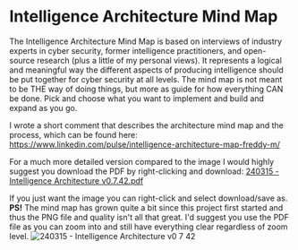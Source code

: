 # Intelligence Architecture Mind Map

The Intelligence Architecture Mind Map is based on interviews of industry experts in cyber security, former intelligence practitioners, and open-source research (plus a little of my personal views). It represents a logical and meaningful way the different aspects of producing intelligence should be put together for cyber security at all levels. The mind map is not meant to be THE way of doing things, but more as guide for how everything CAN be done. Pick and choose what you want to implement and build and expand as you go.  

I wrote a short comment that describes the architecture mind map and the process, which can be found here: https://www.linkedin.com/pulse/intelligence-architecture-map-freddy-m/  

For a much more detailed version compared to the image I would highly suggest you download the PDF by right-clicking and download:
[240315 - Intelligence Architecture v0.7.42.pdf](https://github.com/Errum/IntelArchitectureMap/files/14615837/240315.-.Intelligence.Architecture.v0.7.42.pdf)



If you just want the image you can right-click and select download/save as.  
**PS!** The mind map has grown quite a bit since this project first started and thus the PNG file and quality isn't all that great. I'd suggest you use the PDF file as you can zoom into and still have everything clear regardless of zoom level.
![240315 - Intelligence Architecture v0 7 42](https://github.com/Errum/IntelArchitectureMap/assets/48282036/1c1cec3f-a4cd-4fec-ada7-e70c5fa1cfed?raw=true)

